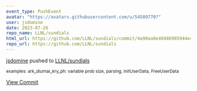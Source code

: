 ```yaml
---
event_type: PushEvent
avatar: "https://avatars.githubusercontent.com/u/54589770?"
user: jsdomine
date: 2023-07-26
repo_name: LLNL/sundials
html_url: https://github.com/LLNL/sundials/commit/4a90aa8e48486905944e45171fe65c744bd7b604
repo_url: https://github.com/LLNL/sundials
---
```


<a href='https://github.com/jsdomine' target='_blank'>jsdomine</a> pushed to <a href='https://github.com/LLNL/sundials' target='_blank'>LLNL/sundials</a>

<small>examples: ark_diurnal_kry_ph: variable prob size, parsing, InitUserData, FreeUserData</small>

<a href='https://github.com/LLNL/sundials/commit/4a90aa8e48486905944e45171fe65c744bd7b604' target='_blank'>View Commit</a>